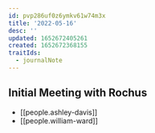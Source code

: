 ```yaml
---
id: pvp286uf0z6ymkv61w74m3x
title: '2022-05-16'
desc: ''
updated: 1652672405261
created: 1652672368155
traitIds:
  - journalNote
---
```


## Initial Meeting with Rochus

- [[people.ashley-davis]]
- [[people.william-ward]]
